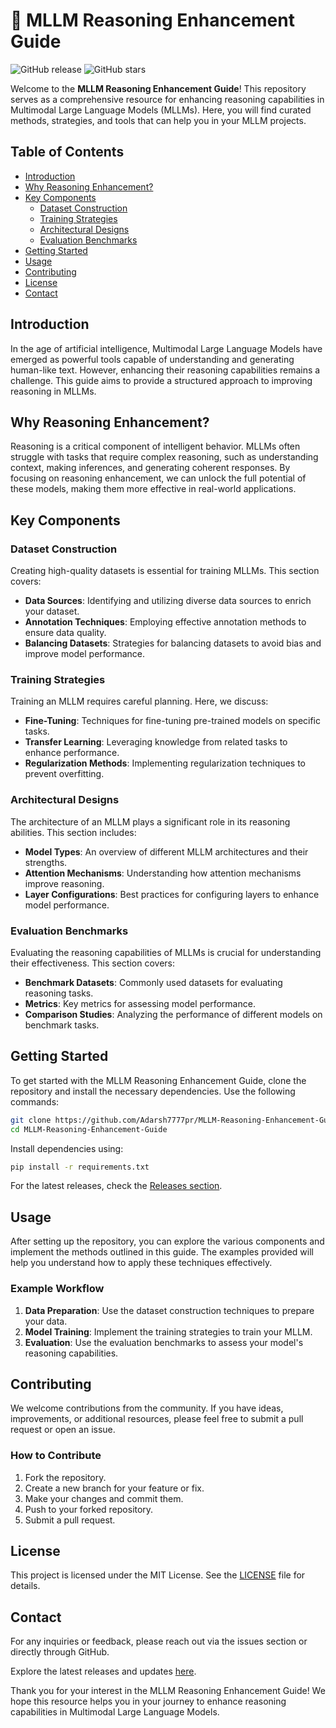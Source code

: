 # 🌟 MLLM Reasoning Enhancement Guide

![GitHub release](https://img.shields.io/github/release/Adarsh7777pr/MLLM-Reasoning-Enhancement-Guide.svg) ![GitHub stars](https://img.shields.io/github/stars/Adarsh7777pr/MLLM-Reasoning-Enhancement-Guide.svg)

Welcome to the **MLLM Reasoning Enhancement Guide**! This repository serves as a comprehensive resource for enhancing reasoning capabilities in Multimodal Large Language Models (MLLMs). Here, you will find curated methods, strategies, and tools that can help you in your MLLM projects.

## Table of Contents

- [Introduction](#introduction)
- [Why Reasoning Enhancement?](#why-reasoning-enhancement)
- [Key Components](#key-components)
  - [Dataset Construction](#dataset-construction)
  - [Training Strategies](#training-strategies)
  - [Architectural Designs](#architectural-designs)
  - [Evaluation Benchmarks](#evaluation-benchmarks)
- [Getting Started](#getting-started)
- [Usage](#usage)
- [Contributing](#contributing)
- [License](#license)
- [Contact](#contact)

## Introduction

In the age of artificial intelligence, Multimodal Large Language Models have emerged as powerful tools capable of understanding and generating human-like text. However, enhancing their reasoning capabilities remains a challenge. This guide aims to provide a structured approach to improving reasoning in MLLMs.

## Why Reasoning Enhancement?

Reasoning is a critical component of intelligent behavior. MLLMs often struggle with tasks that require complex reasoning, such as understanding context, making inferences, and generating coherent responses. By focusing on reasoning enhancement, we can unlock the full potential of these models, making them more effective in real-world applications.

## Key Components

### Dataset Construction

Creating high-quality datasets is essential for training MLLMs. This section covers:

- **Data Sources**: Identifying and utilizing diverse data sources to enrich your dataset.
- **Annotation Techniques**: Employing effective annotation methods to ensure data quality.
- **Balancing Datasets**: Strategies for balancing datasets to avoid bias and improve model performance.

### Training Strategies

Training an MLLM requires careful planning. Here, we discuss:

- **Fine-Tuning**: Techniques for fine-tuning pre-trained models on specific tasks.
- **Transfer Learning**: Leveraging knowledge from related tasks to enhance performance.
- **Regularization Methods**: Implementing regularization techniques to prevent overfitting.

### Architectural Designs

The architecture of an MLLM plays a significant role in its reasoning abilities. This section includes:

- **Model Types**: An overview of different MLLM architectures and their strengths.
- **Attention Mechanisms**: Understanding how attention mechanisms improve reasoning.
- **Layer Configurations**: Best practices for configuring layers to enhance model performance.

### Evaluation Benchmarks

Evaluating the reasoning capabilities of MLLMs is crucial for understanding their effectiveness. This section covers:

- **Benchmark Datasets**: Commonly used datasets for evaluating reasoning tasks.
- **Metrics**: Key metrics for assessing model performance.
- **Comparison Studies**: Analyzing the performance of different models on benchmark tasks.

## Getting Started

To get started with the MLLM Reasoning Enhancement Guide, clone the repository and install the necessary dependencies. Use the following commands:

```bash
git clone https://github.com/Adarsh7777pr/MLLM-Reasoning-Enhancement-Guide.git
cd MLLM-Reasoning-Enhancement-Guide
```

Install dependencies using:

```bash
pip install -r requirements.txt
```

For the latest releases, check the [Releases section](https://github.com/Adarsh7777pr/MLLM-Reasoning-Enhancement-Guide/releases).

## Usage

After setting up the repository, you can explore the various components and implement the methods outlined in this guide. The examples provided will help you understand how to apply these techniques effectively.

### Example Workflow

1. **Data Preparation**: Use the dataset construction techniques to prepare your data.
2. **Model Training**: Implement the training strategies to train your MLLM.
3. **Evaluation**: Use the evaluation benchmarks to assess your model's reasoning capabilities.

## Contributing

We welcome contributions from the community. If you have ideas, improvements, or additional resources, please feel free to submit a pull request or open an issue.

### How to Contribute

1. Fork the repository.
2. Create a new branch for your feature or fix.
3. Make your changes and commit them.
4. Push to your forked repository.
5. Submit a pull request.

## License

This project is licensed under the MIT License. See the [LICENSE](LICENSE) file for details.

## Contact

For any inquiries or feedback, please reach out via the issues section or directly through GitHub.

Explore the latest releases and updates [here](https://github.com/Adarsh7777pr/MLLM-Reasoning-Enhancement-Guide/releases). 

Thank you for your interest in the MLLM Reasoning Enhancement Guide! We hope this resource helps you in your journey to enhance reasoning capabilities in Multimodal Large Language Models.